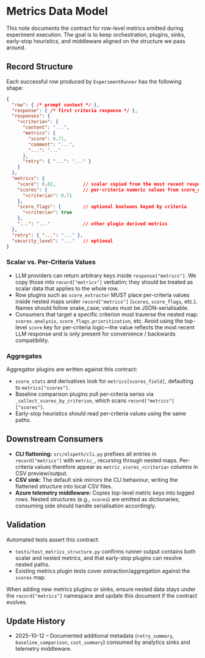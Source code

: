 # Metrics Data Model

This note documents the contract for row-level metrics emitted during experiment
execution. The goal is to keep orchestration, plugins, sinks, early-stop
heuristics, and middleware aligned on the structure we pass around.

## Record Structure

Each successful row produced by `ExperimentRunner` has the following shape:

```json
{
  "row": { /* prompt context */ },
  "response": { /* first criteria response */ },
  "responses": {
    "<criteria>": {
      "content": "...",
      "metrics": {
        "score": 0.71,
        "comment": "...",
        "...": "..."
      },
      "retry": { "...": "..." }
    }
  },
  "metrics": {
    "score": 0.82,          // scalar copied from the most recent response
    "scores": {             // per-criteria numeric values from score_extractor
      "<criteria>": 0.71
    },
    "score_flags": {        // optional booleans keyed by criteria
      "<criteria>": true
    },
    "...": "..."            // other plugin derived metrics
  },
  "retry": { "...": "..." },
  "security_level": "..."   // optional
}
```
<!-- UPDATE 2025-10-12: Runner payload metadata now also contains `metadata.retry_summary`, `metadata.cost_summary`, optional `baseline_comparison`, and `early_stop` records consumed by analytics sinks and telemetry middleware (`src/elspeth/core/experiments/runner.py:170`, `src/elspeth/plugins/outputs/analytics_report.py:69`). -->

### Scalar vs. Per-Criteria Values

- LLM providers can return arbitrary keys inside `response["metrics"]`. We copy
  those into `record["metrics"]` verbatim; they should be treated as scalar data
  that applies to the whole row.
- Row plugins such as `score_extractor` MUST place per-criteria values inside
  nested maps under `record["metrics"]` (`scores`, `score_flags`, etc.). Names
  should follow snake_case; values must be JSON-serialisable.
- Consumers that target a specific criterion must traverse the nested map:
  `scores.analysis`, `score_flags.prioritization`, etc. Avoid using the top-level
  `score` key for per-criteria logic—the value reflects the most recent LLM
  response and is only present for convenience / backwards compatibility.

### Aggregates

Aggregator plugins are written against this contract:

- `score_stats` and derivatives look for `metrics[scores_field]`, defaulting to
  `metrics["scores"]`.
- Baseline comparison plugins pull per-criteria series via
  `_collect_scores_by_criterion`, which scans `record["metrics"]["scores"]`.
- Early-stop heuristics should read per-criteria values using the same paths.
<!-- UPDATE 2025-10-12: Early-stop plugins receive the full record and should continue to resolve metrics through nested maps (`src/elspeth/plugins/experiments/early_stop.py:51`). -->

## Downstream Consumers

- **CLI flattening:** `src/elspeth/cli.py` prefixes all entries in `record["metrics"]`
  with `metric_`, recursing through nested maps. Per-criteria values therefore
  appear as `metric_scores_<criteria>` columns in CSV preview/output.
- **CSV sink:** The default sink mirrors the CLI behaviour, writing the flattened
  structure into local CSV files.
- **Azure telemetry middleware:** Copies top-level metric keys into logged rows.
  Nested structures (e.g., `scores`) are emitted as dictionaries; consuming side
  should handle serialisation accordingly.
<!-- UPDATE 2025-10-12: Middleware now serialises retry histories, cost summaries, early-stop reasons, and baseline comparisons when present (`src/elspeth/plugins/llms/middleware_azure.py:208`). -->

## Validation

Automated tests assert this contract:

- `tests/test_metrics_structure.py` confirms runner output contains both scalar
  and nested metrics, and that early-stop plugins can resolve nested paths.
- Existing metrics plugin tests cover extraction/aggregation against the
  `scores` map.

When adding new metrics plugins or sinks, ensure nested data stays under the
`record["metrics"]` namespace and update this document if the contract evolves.

## Update History
- 2025-10-12 – Documented additional metadata (`retry_summary`, `baseline_comparison`, `cost_summary`) consumed by analytics sinks and telemetry middleware.
